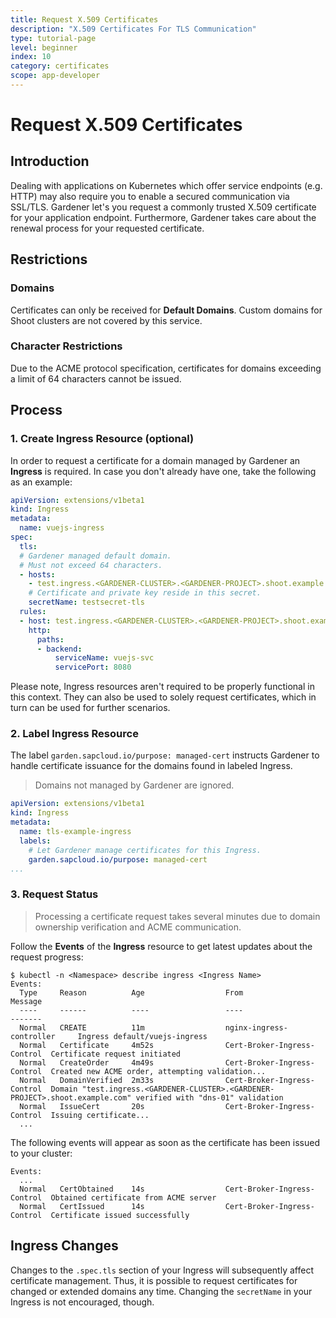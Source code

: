 ```yaml
---
title: Request X.509 Certificates
description: "X.509 Certificates For TLS Communication"
type: tutorial-page
level: beginner
index: 10
category: certificates
scope: app-developer
---
```


# Request X.509 Certificates 

## Introduction
Dealing with applications on Kubernetes which offer service endpoints (e.g. HTTP) may also require you to enable a secured communication via SSL/TLS. Gardener let's you request a commonly trusted X.509 certificate for your application endpoint. Furthermore, Gardener takes care about the renewal process for your requested certificate.

## Restrictions

### Domains
Certificates can only be received for **Default Domains**. Custom domains for Shoot clusters are not covered by this service.

### Character Restrictions
Due to the ACME protocol specification, certificates for domains exceeding a limit of 64 characters cannot be issued.

## Process
### 1. Create Ingress Resource (optional)
In order to request a certificate for a domain managed by Gardener an **Ingress** is required. In case you don't already have one, take the following as an example:

```yaml
apiVersion: extensions/v1beta1
kind: Ingress
metadata:
  name: vuejs-ingress
spec:
  tls:
  # Gardener managed default domain.
  # Must not exceed 64 characters.
  - hosts:
    - test.ingress.<GARDENER-CLUSTER>.<GARDENER-PROJECT>.shoot.example.com
    # Certificate and private key reside in this secret.
    secretName: testsecret-tls
  rules:
  - host: test.ingress.<GARDENER-CLUSTER>.<GARDENER-PROJECT>.shoot.example.com
    http:
      paths:
      - backend:
          serviceName: vuejs-svc
          servicePort: 8080
```

Please note, Ingress resources aren't required to be properly functional in this context. They can also be used to solely request certificates, which in turn can be used for further scenarios.

### 2. Label Ingress Resource
The label `garden.sapcloud.io/purpose: managed-cert` instructs Gardener to handle certificate issuance for the domains found in labeled Ingress.
> Domains not managed by Gardener are ignored.

```yaml
apiVersion: extensions/v1beta1
kind: Ingress
metadata:
  name: tls-example-ingress
  labels:
    # Let Gardener manage certificates for this Ingress.
    garden.sapcloud.io/purpose: managed-cert
...
```

### 3. Request Status
> Processing a certificate request takes several minutes due to domain ownership verification and ACME communication.

Follow the **Events** of the **Ingress** resource to get latest updates about the request progress:

```
$ kubectl -n <Namespace> describe ingress <Ingress Name>
Events:
  Type     Reason          Age                  From                         Message
  ----     ------          ----                 ----                         -------
  Normal   CREATE          11m                  nginx-ingress-controller     Ingress default/vuejs-ingress
  Normal   Certificate     4m52s                Cert-Broker-Ingress-Control  Certificate request initiated
  Normal   CreateOrder     4m49s                Cert-Broker-Ingress-Control  Created new ACME order, attempting validation...
  Normal   DomainVerified  2m33s                Cert-Broker-Ingress-Control  Domain "test.ingress.<GARDENER-CLUSTER>.<GARDENER-PROJECT>.shoot.example.com" verified with "dns-01" validation
  Normal   IssueCert       20s                  Cert-Broker-Ingress-Control  Issuing certificate...
  ...
```

The following events will appear as soon as the certificate has been issued to your cluster:

```
Events:
  ...
  Normal   CertObtained    14s                  Cert-Broker-Ingress-Control  Obtained certificate from ACME server
  Normal   CertIssued      14s                  Cert-Broker-Ingress-Control  Certificate issued successfully
```

## Ingress Changes
Changes to the `.spec.tls` section of your Ingress will subsequently affect certificate management. Thus, it is possible to request certificates for changed or extended domains any time. Changing the `secretName` in your Ingress is not encouraged, though.